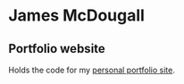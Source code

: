 # James McDougall
## Portfolio website

Holds the code for my [personal portfolio site](https://jamesmcdougalljr.github.io/personal-website/).
